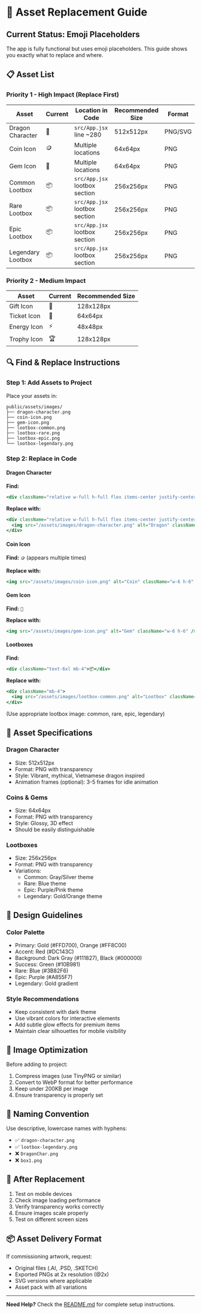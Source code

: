 # 🎨 Asset Replacement Guide

## Current Status: Emoji Placeholders

The app is fully functional but uses emoji placeholders. This guide shows you exactly what to replace and where.

## 📋 Asset List

### Priority 1 - High Impact (Replace First)

| Asset | Current | Location in Code | Recommended Size | Format |
|-------|---------|------------------|------------------|--------|
| Dragon Character | 🐉 | `src/App.jsx` line ~280 | 512x512px | PNG/SVG |
| Coin Icon | 🪙 | Multiple locations | 64x64px | PNG |
| Gem Icon | 💎 | Multiple locations | 64x64px | PNG |
| Common Lootbox | 📦 | `src/App.jsx` lootbox section | 256x256px | PNG |
| Rare Lootbox | 📦 | `src/App.jsx` lootbox section | 256x256px | PNG |
| Epic Lootbox | 📦 | `src/App.jsx` lootbox section | 256x256px | PNG |
| Legendary Lootbox | 📦 | `src/App.jsx` lootbox section | 256x256px | PNG |

### Priority 2 - Medium Impact

| Asset | Current | Recommended Size |
|-------|---------|------------------|
| Gift Icon | 🎁 | 128x128px |
| Ticket Icon | 🎫 | 64x64px |
| Energy Icon | ⚡ | 48x48px |
| Trophy Icon | 🏆 | 128x128px |

## 🔍 Find & Replace Instructions

### Step 1: Add Assets to Project

Place your assets in:
```
public/assets/images/
├── dragon-character.png
├── coin-icon.png
├── gem-icon.png
├── lootbox-common.png
├── lootbox-rare.png
├── lootbox-epic.png
└── lootbox-legendary.png
```

### Step 2: Replace in Code

#### Dragon Character
**Find:**
```jsx
<div className="relative w-full h-full flex items-center justify-center text-9xl">🐉</div>
```

**Replace with:**
```jsx
<div className="relative w-full h-full flex items-center justify-center">
  <img src="/assets/images/dragon-character.png" alt="Dragon" className="w-72 h-72" />
</div>
```

#### Coin Icon
**Find:** `🪙` (appears multiple times)

**Replace with:**
```jsx
<img src="/assets/images/coin-icon.png" alt="Coin" className="w-6 h-6" />
```

#### Gem Icon
**Find:** `💎`

**Replace with:**
```jsx
<img src="/assets/images/gem-icon.png" alt="Gem" className="w-6 h-6" />
```

#### Lootboxes
**Find:**
```jsx
<div className="text-6xl mb-4">📦</div>
```

**Replace with:**
```jsx
<div className="mb-4">
  <img src="/assets/images/lootbox-common.png" alt="Lootbox" className="w-24 h-24 mx-auto" />
</div>
```

(Use appropriate lootbox image: common, rare, epic, legendary)

## 📐 Asset Specifications

### Dragon Character
- Size: 512x512px
- Format: PNG with transparency
- Style: Vibrant, mythical, Vietnamese dragon inspired
- Animation frames (optional): 3-5 frames for idle animation

### Coins & Gems
- Size: 64x64px
- Format: PNG with transparency
- Style: Glossy, 3D effect
- Should be easily distinguishable

### Lootboxes
- Size: 256x256px
- Format: PNG with transparency
- Variations:
  - Common: Gray/Silver theme
  - Rare: Blue theme
  - Epic: Purple/Pink theme
  - Legendary: Gold/Orange theme

## 🎨 Design Guidelines

### Color Palette
- Primary: Gold (#FFD700), Orange (#FF8C00)
- Accent: Red (#DC143C)
- Background: Dark Gray (#111827), Black (#000000)
- Success: Green (#10B981)
- Rare: Blue (#3B82F6)
- Epic: Purple (#A855F7)
- Legendary: Gold gradient

### Style Recommendations
- Keep consistent with dark theme
- Use vibrant colors for interactive elements
- Add subtle glow effects for premium items
- Maintain clear silhouettes for mobile visibility

## 🔧 Image Optimization

Before adding to project:
1. Compress images (use TinyPNG or similar)
2. Convert to WebP format for better performance
3. Keep under 200KB per image
4. Ensure transparency is properly set

## 📝 Naming Convention

Use descriptive, lowercase names with hyphens:
- ✅ `dragon-character.png`
- ✅ `lootbox-legendary.png`
- ❌ `DragonChar.png`
- ❌ `box1.png`

## 🚀 After Replacement

1. Test on mobile devices
2. Check image loading performance
3. Verify transparency works correctly
4. Ensure images scale properly
5. Test on different screen sizes

## 📦 Asset Delivery Format

If commissioning artwork, request:
- Original files (.AI, .PSD, .SKETCH)
- Exported PNGs at 2x resolution (@2x)
- SVG versions where applicable
- Asset pack with all variations

---

**Need Help?** Check the [README.md](./README.md) for complete setup instructions.

